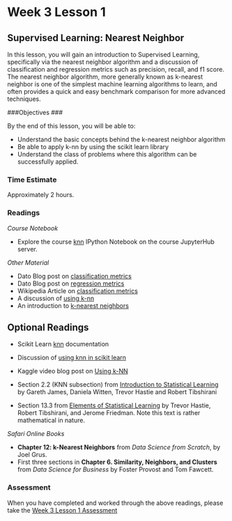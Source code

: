 # Week 3 Lesson 1 #
## Supervised Learning: Nearest Neighbor ##

In this lesson, you will gain an introduction to Supervised Learning,
specifically via the nearest neighbor algorithm and a discussion of
classification and regression metrics such as precision, recall, and f1
score. The nearest neighbor algorithm, more generally known as k-nearest
neighbor is one of the simplest machine learning algorithms to learn,
and often provides a quick and easy benchmark comparison for more
advanced techniques. 

###Objectives ###

By the end of this lesson, you will be able to:

- Understand the basic concepts behind the k-nearest neighbor algorithm
- Be able to apply k-nn by using the scikit learn library
- Understand the class of problems where this algorithm can be successfully applied.

### Time Estimate ###

Approximately 2 hours.

### Readings ####

_Course Notebook_

- Explore the course [knn][l1nb]
IPython Notebook on the course JupyterHub server.

_Other Material_

- Dato Blog post on [classification metrics][bcm]
- Dato Blog post on [regression metrics][brm]
- Wikipedia Article on [classification metrics][wcm]
- A discussion of [using k-nn][yknn]
- An introduction to [k-nearest neighbors][knnb]

## Optional Readings ##

- Scikit Learn [knn][sknn] documentation
- Discussion of [using knn in scikit learn][dknn]
- Kaggle video blog post on [Using k-NN][kknnb]

- Section 2.2 (KNN subsection) from [Introduction to Statistical Learning][isl]  by
Gareth James, Daniela Witten, Trevor Hastie and Robert Tibshirani
- Section 13.3 from [Elements of Statistical Learning][esl] by Trevor
Hastie, Robert Tibshirani, and Jerome Friedman. Note this text is rather
mathematical in nature.

_Safari Online Books_

- **Chapter 12: k-Nearest Neighbors** from _Data Science from Scratch_, by Joel Grus.
- First three sections in **Chapter 6. Similarity, Neighbors, and
Clusters** from _Data Science for Business_ by Foster Provost and Tom
Fawcett.

### Assessment ###

When you have completed and worked through the above readings, please take the [Week 3 Lesson 1 Assessment][la]

[l1nb]: notebooks/intro2knn.ipynb

[la]: https://learn.illinois.edu/XXX

[bcm]: http://blog.dato.com/how-to-evaluate-machine-learning-models-part-2a-classification-metrics
[brm]: http://blog.dato.com/how-to-evaluate-machine-learning-models-part-2b-ranking-and-regression-metrics
[wcm]: https://en.wikipedia.org/wiki/Precision_and_recall
[sknn]: http://scikit-learn.org/stable/modules/neighbors.html
[yknn]: http://blog.yhat.com/posts/classification-using-knn-and-python.html
[knnb]: http://machinelearningmastery.com/tutorial-to-implement-k-nearest-neighbors-in-python-from-scratch/
[kknnb]: http://blog.kaggle.com/2015/04/30/scikit-learn-video-4-model-training-and-prediction-with-k-nearest-neighbors/

[dknn]: http://bigdataexaminer.com/uncategorized/k-nearest-neighbors-and-curse-of-dimensionality-in-python-scikit-learn/
[isl]: http://www-bcf.usc.edu/~gareth/ISL/
[esl]: http://statweb.stanford.edu/~tibs/ElemStatLearn/
